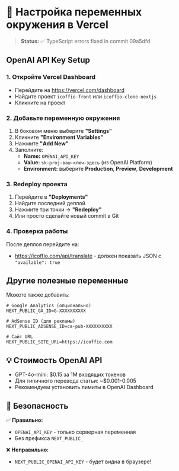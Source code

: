 # 🚀 Настройка переменных окружения в Vercel

> **Status:** ✅ TypeScript errors fixed in commit 09a5dfd

## OpenAI API Key Setup

### 1. Откройте Vercel Dashboard
- Перейдите на https://vercel.com/dashboard
- Найдите проект `icoffio-front` или `icoffio-clone-nextjs`
- Кликните на проект

### 2. Добавьте переменную окружения
1. В боковом меню выберите **"Settings"**
2. Кликните **"Environment Variables"**
3. Нажмите **"Add New"**
4. Заполните:
   - **Name:** `OPENAI_API_KEY`
   - **Value:** `sk-proj-ваш-ключ-здесь` (из OpenAI Platform)
   - **Environment:** выберите **Production**, **Preview**, **Development**

### 3. Redeploy проекта
1. Перейдите в **"Deployments"** 
2. Найдите последний деплой
3. Нажмите три точки → **"Redeploy"**
4. Или просто сделайте новый commit в Git

### 4. Проверка работы
После деплоя перейдите на:
- https://icoffio.com/api/translate - должен показать JSON с `"available": true`

## Другие полезные переменные

Можете также добавить:

```env
# Google Analytics (опционально)
NEXT_PUBLIC_GA_ID=G-XXXXXXXXXX

# AdSense ID (для рекламы)  
NEXT_PUBLIC_ADSENSE_ID=ca-pub-XXXXXXXXXX

# Сайт URL
NEXT_PUBLIC_SITE_URL=https://icoffio.com
```

## 💡 Стоимость OpenAI API

- GPT-4o-mini: $0.15 за 1M входящих токенов
- Для типичного перевода статьи: ~$0.001-0.005
- Рекомендуем установить лимиты в OpenAI Dashboard

## 🔐 Безопасность

✅ **Правильно:**
- `OPENAI_API_KEY` - только серверная переменная
- Без префикса `NEXT_PUBLIC_`

❌ **Неправильно:**
- `NEXT_PUBLIC_OPENAI_API_KEY` - будет видна в браузере!
